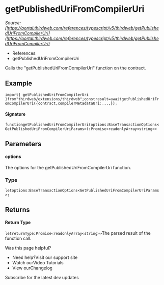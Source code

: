 # getPublishedUriFromCompilerUri

*Source: [https://portal.thirdweb.com/references/typescript/v5/thirdweb/getPublishedUriFromCompilerUri](https://portal.thirdweb.com/references/typescript/v5/thirdweb/getPublishedUriFromCompilerUri)*

* References
* getPublishedUriFromCompilerUri

Calls the "getPublishedUriFromCompilerUri" function on the contract.

## Example

`import{ getPublishedUriFromCompilerUri }from"thirdweb/extensions/thirdweb";constresult=awaitgetPublishedUriFromCompilerUri({contract,compilerMetadataUri:...,});`
#### Signature

`functiongetPublishedUriFromCompilerUri(options:BaseTransactionOptions<GetPublishedUriFromCompilerUriParams>):Promise<readonlyArray<string>>`
## Parameters

#### options

The options for the getPublishedUriFromCompilerUri function.

### Type

`letoptions:BaseTransactionOptions<GetPublishedUriFromCompilerUriParams>;`
## Returns

#### Return Type

`letreturnType:Promise<readonlyArray<string>>`The parsed result of the function call.

Was this page helpful?

* Need help?Visit our support site
* Watch ourVideo Tutorials
* View ourChangelog

Subscribe for the latest dev updates

